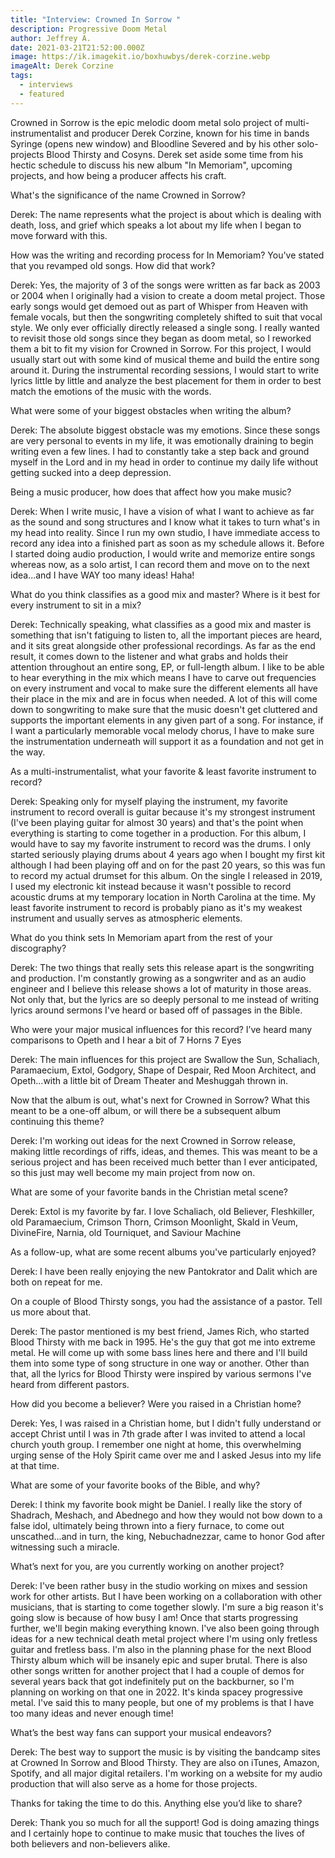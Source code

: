 ```yaml
---
title: "Interview: Crowned In Sorrow "
description: Progressive Doom Metal
author: Jeffrey A.
date: 2021-03-21T21:52:00.000Z
image: https://ik.imagekit.io/boxhuwbys/derek-corzine.webp
imageAlt: Derek Corzine
tags:
  - interviews
  - featured
---
```

Crowned in Sorrow is the epic melodic doom metal solo project of multi-instrumentalist and producer Derek Corzine, known for his time in bands Syringe (opens new window) and Bloodline Severed  and by his other solo-projects Blood Thirsty and Cosyns. Derek set aside some time from his hectic schedule to discuss his new album "In Memoriam", upcoming projects, and how being a producer affects his craft.



What's the significance of the name Crowned in Sorrow?



Derek: The name represents what the project is about which is dealing with death, loss, and grief which speaks a lot about my life when I began to move forward with this.



How was the writing and recording process for In Memoriam? You've stated that you revamped old songs. How did that work?



Derek: Yes, the majority of 3 of the songs were written as far back as 2003 or 2004 when I originally had a vision to create a doom metal project. Those early songs would get demoed out as part of Whisper from Heaven with female vocals, but then the songwriting completely shifted to suit that vocal style. We only ever officially directly released a single song. I really wanted to revisit those old songs since they began as doom metal, so I reworked them a bit to fit my vision for Crowned in Sorrow. For this project, I would usually start out with some kind of musical theme and build the entire song around it. During the instrumental recording sessions, I would start to write lyrics little by little and analyze the best placement for them in order to best match the emotions of the music with the words.



What were some of your biggest obstacles when writing the album?



Derek: The absolute biggest obstacle was my emotions. Since these songs are very personal to events in my life, it was emotionally draining to begin writing even a few lines. I had to constantly take a step back and ground myself in the Lord and in my head in order to continue my daily life without getting sucked into a deep depression.



Being a music producer, how does that affect how you make music?



Derek: When I write music, I have a vision of what I want to achieve as far as the sound and song structures and I know what it takes to turn what's in my head into reality. Since I run my own studio, I have immediate access to record any idea into a finished part as soon as my schedule allows it. Before I started doing audio production, I would write and memorize entire songs whereas now, as a solo artist, I can record them and move on to the next idea...and I have WAY too many ideas! Haha!



What do you think classifies as a good mix and master? Where is it best for every instrument to sit in a mix?



Derek: Technically speaking, what classifies as a good mix and master is something that isn't fatiguing to listen to, all the important pieces are heard, and it sits great alongside other professional recordings. As far as the end result, it comes down to the listener and what grabs and holds their attention throughout an entire song, EP, or full-length album. I like to be able to hear everything in the mix which means I have to carve out frequencies on every instrument and vocal to make sure the different elements all have their place in the mix and are in focus when needed. A lot of this will come down to songwriting to make sure that the music doesn't get cluttered and supports the important elements in any given part of a song. For instance, if I want a particularly memorable vocal melody chorus, I have to make sure the instrumentation underneath will support it as a foundation and not get in the way.



As a multi-instrumentalist, what your favorite & least favorite instrument to record?



Derek: Speaking only for myself playing the instrument, my favorite instrument to record overall is guitar because it's my strongest instrument (I've been playing guitar for almost 30 years) and that's the point when everything is starting to come together in a production. For this album, I would have to say my favorite instrument to record was the drums. I only started seriously playing drums about 4 years ago when I bought my first kit although I had been playing off and on for the past 20 years, so this was fun to record my actual drumset for this album. On the single I released in 2019, I used my electronic kit instead because it wasn't possible to record acoustic drums at my temporary location in North Carolina at the time. My least favorite instrument to record is probably piano as it's my weakest instrument and usually serves as atmospheric elements.



What do you think sets In Memoriam apart from the rest of your discography?



Derek: The two things that really sets this release apart is the songwriting and production. I'm constantly growing as a songwriter and as an audio engineer and I believe this release shows a lot of maturity in those areas. Not only that, but the lyrics are so deeply personal to me instead of writing lyrics around sermons I've heard or based off of passages in the Bible.



Who were your major musical influences for this record? I’ve heard many comparisons to Opeth and I hear a bit of 7 Horns 7 Eyes



Derek: The main influences for this project are Swallow the Sun, Schaliach, Paramaecium, Extol, Godgory, Shape of Despair, Red Moon Architect, and Opeth...with a little bit of Dream Theater and Meshuggah thrown in.



Now that the album is out, what's next for Crowned in Sorrow? What this meant to be a one-off album, or will there be a subsequent album continuing this theme?



Derek: I'm working out ideas for the next Crowned in Sorrow release, making little recordings of riffs, ideas, and themes. This was meant to be a serious project and has been received much better than I ever anticipated, so this just may well become my main project from now on.



What are some of your favorite bands in the Christian metal scene?



Derek: Extol is my favorite by far. I love Schaliach, old Believer, Fleshkiller, old Paramaecium, Crimson Thorn, Crimson Moonlight, Skald in Veum, DivineFire, Narnia, old Tourniquet, and Saviour Machine



As a follow-up, what are some recent albums you've particularly enjoyed?



Derek: I have been really enjoying the new Pantokrator and Dalit which are both on repeat for me.



On a couple of Blood Thirsty songs, you had the assistance of a pastor. Tell us more about that.



Derek: The pastor mentioned is my best friend, James Rich, who started Blood Thirsty with me back in 1995. He's the guy that got me into extreme metal. He will come up with some bass lines here and there and I'll build them into some type of song structure in one way or another. Other than that, all the lyrics for Blood Thirsty were inspired by various sermons I've heard from different pastors.



How did you become a believer? Were you raised in a Christian home?



Derek: Yes, I was raised in a Christian home, but I didn't fully understand or accept Christ until I was in 7th grade after I was invited to attend a local church youth group. I remember one night at home, this overwhelming urging sense of the Holy Spirit came over me and I asked Jesus into my life at that time.



What are some of your favorite books of the Bible, and why?



Derek: I think my favorite book might be Daniel. I really like the story of Shadrach, Meshach, and Abednego and how they would not bow down to a false idol, ultimately being thrown into a fiery furnace, to come out unscathed...and in turn, the king, Nebuchadnezzar, came to honor God after witnessing such a miracle.



What’s next for you, are you currently working on another project?



Derek: I've been rather busy in the studio working on mixes and session work for other artists. But I have been working on a collaboration with other musicians, that is starting to come together slowly. I'm sure a big reason it's going slow is because of how busy I am! Once that starts progressing further, we'll begin making everything known. I've also been going through ideas for a new technical death metal project where I'm using only fretless guitar and fretless bass. I'm also in the planning phase for the next Blood Thirsty album which will be insanely epic and super brutal. There is also other songs written for another project that I had a couple of demos for several years back that got indefinitely put on the backburner, so I'm planning on working on that one in 2022. It's kinda spacey progressive metal. I've said this to many people, but one of my problems is that I have too many ideas and never enough time!



What’s the best way fans can support your musical endeavors?



Derek: The best way to support the music is by visiting the bandcamp sites at Crowned In Sorrow and Blood Thirsty. They are also on iTunes, Amazon, Spotify, and all major digital retailers. I'm working on a website for my audio production that will also serve as a home for those projects.



Thanks for taking the time to do this. Anything else you’d like to share?



Derek: Thank you so much for all the support! God is doing amazing things and I certainly hope to continue to make music that touches the lives of both believers and non-believers alike.
